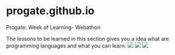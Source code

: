 # progate.github.io
Progate: Week of Learning- Webathon

The lessons to be learned in this section gives you a idea what are programming languages and what you can learn:
![](images/home.png)
![](images/login.png)
![](images/contact-us.png)
